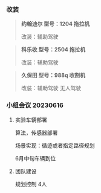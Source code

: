 ### 改装

> **约翰迪尔	型号：1204	拖拉机**
>
> 改装：辅助驾驶



> **科乐收		型号：2504	拖拉机**
>
> 改装：辅助驾驶



> **久保田		型号：988q	收割机**
>
> 改装：辅助驾驶	无人驾驶



### 小组会议 20230616

1. 实验车辆部署

   算法，传感器部署

   场景实现：循迹或者指定路径规划

   6月中旬车辆到位



2. 团队建设

   规划控制 4人
